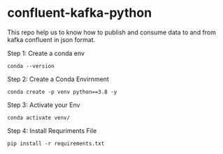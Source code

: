 # confluent-kafka-python


This repo help us to know how to publish and consume data to and from kafka confluent in json format.

Step 1: Create a conda env
```
conda --version

```
Step 2: Create a Conda Envirnment

```
conda create -p venv python==3.8 -y

```
Step 3: Activate your Env

```
conda activate venv/

```

Step 4: Install Requriments File

```
pip install -r requirements.txt

```


